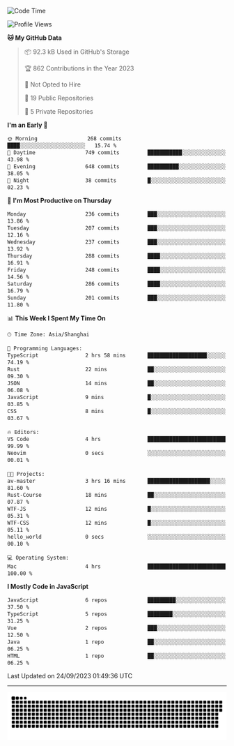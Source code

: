 <!--
<picture>
  <source
    srcset="https://github-readme-stats.vercel.app/api?username=kevinxft&show_icons=true&theme=dark"
    media="(prefers-color-scheme: dark)"
  />
  <source
    srcset="https://github-readme-stats.vercel.app/api?username=kevinxft&show_icons=true"
    media="(prefers-color-scheme: light), (prefers-color-scheme: no-preference)"
  />
  <img src="https://github-readme-stats.vercel.app/api?username=kevinxft&show_icons=true" />
</picture>
-->

<!--START_SECTION:waka-->
![Code Time](http://img.shields.io/badge/Code%20Time-1%2C258%20hrs%2025%20mins-blue)

![Profile Views](http://img.shields.io/badge/Profile%20Views-0-blue)

**🐱 My GitHub Data** 

> 📦 92.3 kB Used in GitHub's Storage 
 > 
> 🏆 862 Contributions in the Year 2023
 > 
> 🚫 Not Opted to Hire
 > 
> 📜 19 Public Repositories 
 > 
> 🔑 5 Private Repositories 
 > 
**I'm an Early 🐤** 

```text
🌞 Morning                268 commits         ████░░░░░░░░░░░░░░░░░░░░░   15.74 % 
🌆 Daytime                749 commits         ███████████░░░░░░░░░░░░░░   43.98 % 
🌃 Evening                648 commits         ██████████░░░░░░░░░░░░░░░   38.05 % 
🌙 Night                  38 commits          █░░░░░░░░░░░░░░░░░░░░░░░░   02.23 % 
```
📅 **I'm Most Productive on Thursday** 

```text
Monday                   236 commits         ███░░░░░░░░░░░░░░░░░░░░░░   13.86 % 
Tuesday                  207 commits         ███░░░░░░░░░░░░░░░░░░░░░░   12.16 % 
Wednesday                237 commits         ███░░░░░░░░░░░░░░░░░░░░░░   13.92 % 
Thursday                 288 commits         ████░░░░░░░░░░░░░░░░░░░░░   16.91 % 
Friday                   248 commits         ████░░░░░░░░░░░░░░░░░░░░░   14.56 % 
Saturday                 286 commits         ████░░░░░░░░░░░░░░░░░░░░░   16.79 % 
Sunday                   201 commits         ███░░░░░░░░░░░░░░░░░░░░░░   11.80 % 
```


📊 **This Week I Spent My Time On** 

```text
🕑︎ Time Zone: Asia/Shanghai

💬 Programming Languages: 
TypeScript               2 hrs 58 mins       ███████████████████░░░░░░   74.19 % 
Rust                     22 mins             ██░░░░░░░░░░░░░░░░░░░░░░░   09.30 % 
JSON                     14 mins             ██░░░░░░░░░░░░░░░░░░░░░░░   06.08 % 
JavaScript               9 mins              █░░░░░░░░░░░░░░░░░░░░░░░░   03.85 % 
CSS                      8 mins              █░░░░░░░░░░░░░░░░░░░░░░░░   03.67 % 

🔥 Editors: 
VS Code                  4 hrs               █████████████████████████   99.99 % 
Neovim                   0 secs              ░░░░░░░░░░░░░░░░░░░░░░░░░   00.01 % 

🐱‍💻 Projects: 
av-master                3 hrs 16 mins       ████████████████████░░░░░   81.60 % 
Rust-Course              18 mins             ██░░░░░░░░░░░░░░░░░░░░░░░   07.87 % 
WTF-JS                   12 mins             █░░░░░░░░░░░░░░░░░░░░░░░░   05.31 % 
WTF-CSS                  12 mins             █░░░░░░░░░░░░░░░░░░░░░░░░   05.11 % 
hello_world              0 secs              ░░░░░░░░░░░░░░░░░░░░░░░░░   00.10 % 

💻 Operating System: 
Mac                      4 hrs               █████████████████████████   100.00 % 
```

**I Mostly Code in JavaScript** 

```text
JavaScript               6 repos             █████████░░░░░░░░░░░░░░░░   37.50 % 
TypeScript               5 repos             ████████░░░░░░░░░░░░░░░░░   31.25 % 
Vue                      2 repos             ███░░░░░░░░░░░░░░░░░░░░░░   12.50 % 
Java                     1 repo              ██░░░░░░░░░░░░░░░░░░░░░░░   06.25 % 
HTML                     1 repo              ██░░░░░░░░░░░░░░░░░░░░░░░   06.25 % 
```




 Last Updated on 24/09/2023 01:49:36 UTC
<!--END_SECTION:waka-->

---

<picture>
  <source media="(prefers-color-scheme: dark)" srcset="https://raw.githubusercontent.com/kevinxft/kevinxft/output/github-contribution-grid-snake-dark.svg">
  <source media="(prefers-color-scheme: light)" srcset="https://raw.githubusercontent.com/kevinxft/kevinxft/output/github-contribution-grid-snake.svg">
  <img alt="github contribution grid snake animation" src="https://raw.githubusercontent.com/kevinxft/kevinxft/output/github-contribution-grid-snake.svg">
</picture>